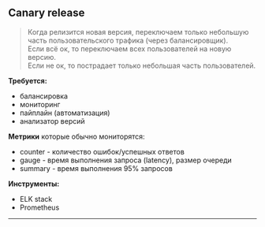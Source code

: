 ## Canary release

> Когда релизится новая версия, переключаем только небольшую часть пользовательского трафика (через балансировщик).  
> Если всё ок, то переключаем всех пользователей на новую версию.  
> Если не ок, то пострадает только небольшая часть пользователей.

**Требуется:**
- балансировка
- мониторинг
- пайплайн (автоматизация)
- анализатор версий

**Метрики** которые обычно мониторятся:
- counter - количество ошибок/успешных ответов
- gauge - время выполнения запроса (latency), размер очереди
- summary - время выполнения 95% запросов

**Инструменты:**
- ELK stack
- Prometheus

___

